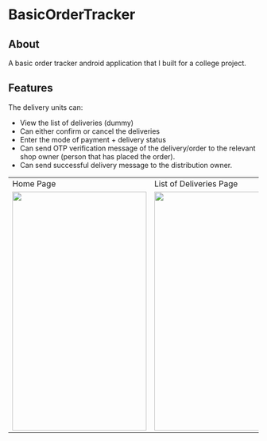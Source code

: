 # BasicOrderTracker

## About
A basic order tracker android application that I built for a college project.

## Features
The delivery units can:
- View the list of deliveries (dummy)
- Can either confirm or cancel the deliveries
- Enter the mode of payment + delivery status
- Can send OTP verification message of the delivery/order to the relevant shop owner (person that has placed the order).
- Can send successful delivery message to the distribution owner.

<table>
  <tr>
    <td>Home Page</td>
     <td>List of Deliveries Page</td>
     <td>Delivery Confirmation Page</td>
  </tr>
  <tr>
    <td><img src="https://user-images.githubusercontent.com/92942861/165922671-b684bb94-7e02-4358-852a-bae33f13e74d.png" width=270 height=480></td>
    <td><img src="https://user-images.githubusercontent.com/92942861/165922750-1239f4c8-a470-47b6-a6f7-0e560cdc04cb.png" width=270 height=480></td>
    <td><img src="https://user-images.githubusercontent.com/92942861/165922832-be6f8a16-0f37-404b-ad2a-0288b8b86727.png" width=270 height=480></td>
  </tr>
 </table>
